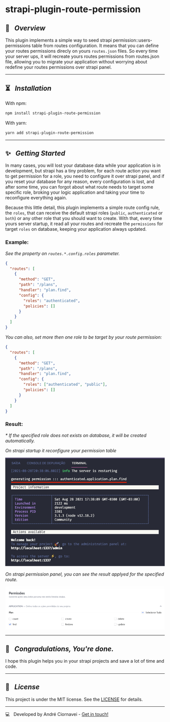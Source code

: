 # strapi-plugin-route-permission

## 🚀 &nbsp; _Overview_

This plugin implements a simple way to seed strapi permission::users-permissions table from routes configuration. It means that you can define your routes permissions direcly on yours `routes.json` files. So every time your server ups, it will recreate yours routes permissions from routes.json file, allowing you to migrate your application without worrying about redefine your routes permissions over strapi panel.

---

## ⏳ &nbsp; _Installation_

With npm:
```bash
npm install strapi-plugin-route-permission
```

With yarn:
```bash
yarn add strapi-plugin-route-permission
```

---
## ✨ &nbsp; _Getting Started_

In many cases, you will lost your database data while your application is in development, but strapi has a tiny problem, for each route action you want to get permission for a role, you need to configure it over strapi panel, and if you reset your database for any reason, every configuration is lost, and after some time, you can forgot about what route needs to target some specific role, broking your logic application and taking your time to reconfigure everything again.

Because this little detail, this plugin implements a simple route config rule, the `roles`, that can receive the default strapi roles (`public`, `authenticated` or `both`) or any other role that you should want to create. With that, every time yours server startup, it read all your routes and recreate the `permissions` for target `roles` on database, keeping your application always updated.

### Example:
_See the property on `routes.*.config.roles` parameter._
```json
{
  "routes": [
    {
      "method": "GET",
      "path": "/plans",
      "handler": "plan.find",
      "config": {
        "roles": "authenticated",
        "policies": []
      }
    }
  ]
}
```

_You can also, set more then one role to be target by your route permission:_
```json
{
  "routes": [
    {
      "method": "GET",
      "path": "/plans",
      "handler": "plan.find",
      "config": {
        "roles": ["authenticated", "public"],
        "policies": []
      }
    }
  ]
}
```

### Result:

_* If the specified role does not exists on database, it will be created automatically._

_On strapi startup it reconfigure your permission table_

![](./docs/strapi_startup_example.png)

_On strapi permission panel, you can see the result applyed for the specified route._

![](./docs/strapi_panel_result_example.png)

---

## 🎉 &nbsp;  _Congradulations, You're done._

I hope this plugin helps you in your strapi projects and save a lot of time and code.

---
## 📜 &nbsp; _License_

This project is under the MIT license. See the [LICENSE](./LICENSE) for details.

--- 

💻 &nbsp; Developed by André Ciornavei - [Get in touch!](https://www.linkedin.com/in/andreciornavei/)